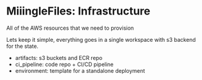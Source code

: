 # MiiingleFiles: Infrastructure
All of the AWS resources that we need to provision

Lets keep it simple, everything goes in a single workspace with s3 backend for the state.
- artifacts: s3 buckets and ECR repo
- ci_pipeline: code repo + CI/CD pipeline
- environment: template for a standalone deployment
